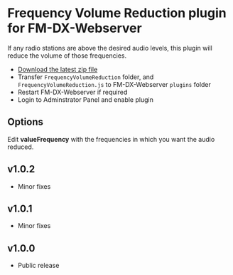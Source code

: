# Frequency Volume Reduction plugin for FM-DX-Webserver

If any radio stations are above the desired audio levels, this plugin will reduce the volume of those frequencies.

* [Download the latest zip file](https://github.com/AmateurAudioDude/FM-DX-Webserver-Plugin-Frequency-Volume-Reduction/archive/refs/heads/main.zip)
* Transfer `FrequencyVolumeReduction` folder, and `FrequencyVolumeReduction.js` to FM-DX-Webserver `plugins` folder
* Restart FM-DX-Webserver if required
* Login to Adminstrator Panel and enable plugin

## Options

Edit **valueFrequency** with the frequencies in which you want the audio reduced.

v1.0.2
------
* Minor fixes

v1.0.1
------
* Minor fixes

v1.0.0
------
* Public release
